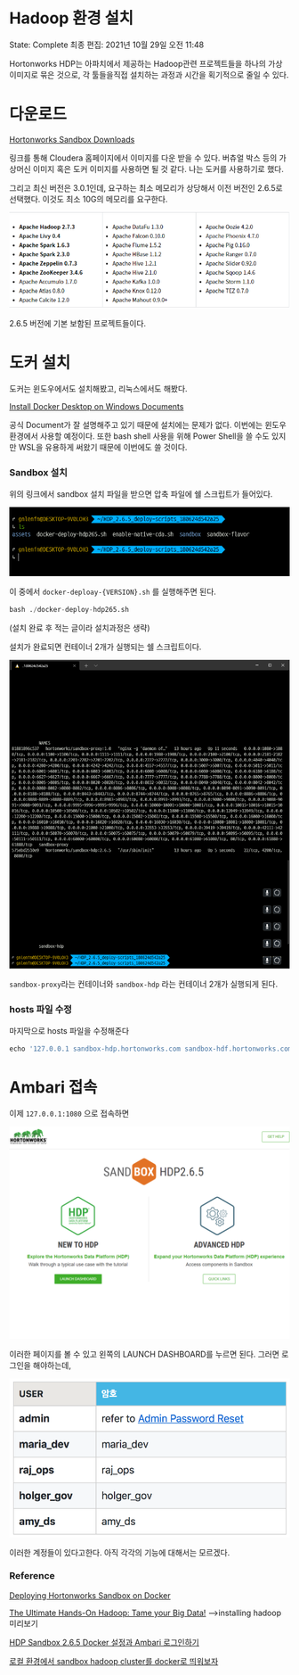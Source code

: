 # Hadoop 환경 설치

State: Complete
최종 편집: 2021년 10월 29일 오전 11:48

Hortonworks HDP는 아파치에서 제공하는 Hadoop관련 프로젝트들을 하나의 가상 이미지로 묶은 것으로, 각 툴들을직접 설치하는 과정과 시간을 획기적으로 줄일 수 있다.

# 다운로드

[Hortonworks Sandbox Downloads](https://www.cloudera.com/downloads/hortonworks-sandbox.html)

링크를 통해 Cloudera 홈페이지에서 이미지를 다운 받을 수 있다. 버츄얼 박스 등의 가상머신 이미지 혹은 도커 이미지를 사용하면 될 것 같다. 나는 도커를 사용하기로 했다.

그리고 최신 버전은 3.0.1인데, 요구하는 최소 메모리가 상당해서 이전 버전인 2.6.5로 선택했다. 이것도 최소 10G의 메모리를 요구한다.

![Untitled](./img/packages.png)

2.6.5 버전에 기본 보함된 프로젝트들이다.

# 도커 설치

도커는 윈도우에서도 설치해봤고, 리눅스에서도 해봤다. 

[Install Docker Desktop on Windows Documents](https://docs.docker.com/desktop/windows/install/)

공식 Document가 잘 설명해주고 있기 때문에 설치에는 문제가 없다. 이번에는 윈도우 환경에서 사용할 예정이다. 또한 bash shell 사용을 위해 Power Shell을 쓸 수도 있지만 WSL을 유용하게 써왔기 때문에 이번에도 쓸 것이다.

### Sandbox 설치

위의 링크에서 sandbox 설치 파일을 받으면 압축 파일에 쉘 스크립트가 들어있다.

![Untitled](./img/zipfile.png)

이 중에서 `docker-deploay-{VERSION}.sh` 를 실행해주면 된다.

```python
bash ./docker-deploy-hdp265.sh
```

(설치 완료 후 적는 글이라 설치과정은 생략)

설치가 완료되면 컨테이너 2개가 실행되는 쉘 스크립트이다.

![Untitled](./img/containers.png)

`sandbox-proxy`라는 컨테이너와 `sandbox-hdp` 라는 컨테이너 2개가 실행되게 된다.

### hosts 파일 수정

마지막으로 hosts 파일을 수정해준다

```python
echo '127.0.0.1 sandbox-hdp.hortonworks.com sandbox-hdf.hortonworks.com' | sudo tee -a /etc/hosts
```

# Ambari 접속

이제 `127.0.0.1:1080` 으로 접속하면 

![Untitled](./img/dashboard.png)

이러한 페이지를 볼 수 있고 왼쪽의 LAUNCH DASHBOARD를 누르면 된다. 그러면 로그인을 해야하는데,

![Untitled](./img/accounts.png)

이러한 계정들이 있다고한다. 아직 각각의 기능에 대해서는 모르겠다.

### Reference

[Deploying Hortonworks Sandbox on Docker](https://www.cloudera.com/tutorials/sandbox-deployment-and-install-guide/3.html)

[The Ultimate Hands-On Hadoop: Tame your Big Data!](https://www.udemy.com/course/the-ultimate-hands-on-hadoop-tame-your-big-data/) —>installing hadoop 미리보기

[HDP Sandbox 2.6.5 Docker 설정과 Ambari 로그인하기](https://www.bearpooh.com/80)

[로컬 환경에서 sandbox hadoop cluster를 docker로 띄워보자](https://malgogi-developer.tistory.com/28)